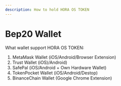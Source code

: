 ```yaml
---
description: How to hold HORA OS TOKEN
---
```


# Bep20 Wallet

What wallet support HORA OS TOKEN:

1. MetaMask Wallet \(iOS/Android/Browser Extension\)
2. Trust Wallet \(iOS\)/Android\)
3. SafePal \(iOS/Android + Own Hardware Wallet\)
4. TokenPocket Wallet \(iOS/Android/Destop\)
5. BinanceChain Wallet \(Google Chrome Extension\)

